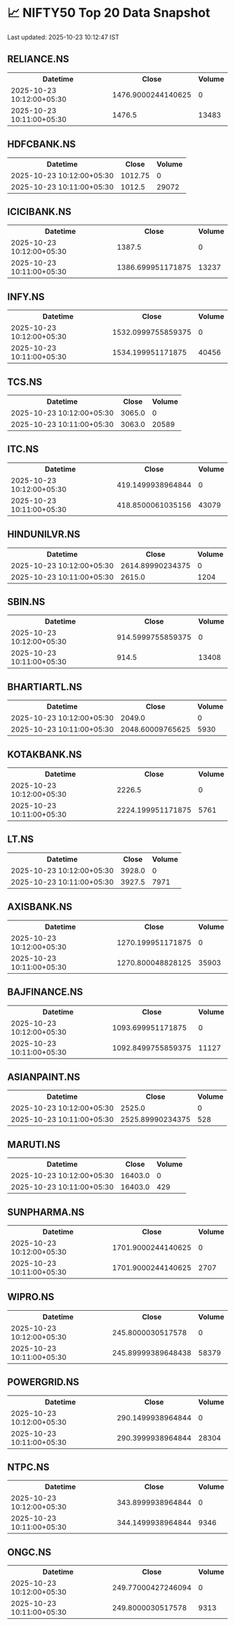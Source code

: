 # 📈 NIFTY50 Top 20 Data Snapshot

Last updated: 2025-10-23 10:12:47 IST

## RELIANCE.NS

<table>
  <tr><th>Datetime</th><th>Close</th><th>Volume</th></tr>
  <tr><td>2025-10-23 10:12:00+05:30</td><td>1476.9000244140625</td><td>0</td></tr>
  <tr><td>2025-10-23 10:11:00+05:30</td><td>1476.5</td><td>13483</td></tr>
</table>

## HDFCBANK.NS

<table>
  <tr><th>Datetime</th><th>Close</th><th>Volume</th></tr>
  <tr><td>2025-10-23 10:12:00+05:30</td><td>1012.75</td><td>0</td></tr>
  <tr><td>2025-10-23 10:11:00+05:30</td><td>1012.5</td><td>29072</td></tr>
</table>

## ICICIBANK.NS

<table>
  <tr><th>Datetime</th><th>Close</th><th>Volume</th></tr>
  <tr><td>2025-10-23 10:12:00+05:30</td><td>1387.5</td><td>0</td></tr>
  <tr><td>2025-10-23 10:11:00+05:30</td><td>1386.699951171875</td><td>13237</td></tr>
</table>

## INFY.NS

<table>
  <tr><th>Datetime</th><th>Close</th><th>Volume</th></tr>
  <tr><td>2025-10-23 10:12:00+05:30</td><td>1532.0999755859375</td><td>0</td></tr>
  <tr><td>2025-10-23 10:11:00+05:30</td><td>1534.199951171875</td><td>40456</td></tr>
</table>

## TCS.NS

<table>
  <tr><th>Datetime</th><th>Close</th><th>Volume</th></tr>
  <tr><td>2025-10-23 10:12:00+05:30</td><td>3065.0</td><td>0</td></tr>
  <tr><td>2025-10-23 10:11:00+05:30</td><td>3063.0</td><td>20589</td></tr>
</table>

## ITC.NS

<table>
  <tr><th>Datetime</th><th>Close</th><th>Volume</th></tr>
  <tr><td>2025-10-23 10:12:00+05:30</td><td>419.1499938964844</td><td>0</td></tr>
  <tr><td>2025-10-23 10:11:00+05:30</td><td>418.8500061035156</td><td>43079</td></tr>
</table>

## HINDUNILVR.NS

<table>
  <tr><th>Datetime</th><th>Close</th><th>Volume</th></tr>
  <tr><td>2025-10-23 10:12:00+05:30</td><td>2614.89990234375</td><td>0</td></tr>
  <tr><td>2025-10-23 10:11:00+05:30</td><td>2615.0</td><td>1204</td></tr>
</table>

## SBIN.NS

<table>
  <tr><th>Datetime</th><th>Close</th><th>Volume</th></tr>
  <tr><td>2025-10-23 10:12:00+05:30</td><td>914.5999755859375</td><td>0</td></tr>
  <tr><td>2025-10-23 10:11:00+05:30</td><td>914.5</td><td>13408</td></tr>
</table>

## BHARTIARTL.NS

<table>
  <tr><th>Datetime</th><th>Close</th><th>Volume</th></tr>
  <tr><td>2025-10-23 10:12:00+05:30</td><td>2049.0</td><td>0</td></tr>
  <tr><td>2025-10-23 10:11:00+05:30</td><td>2048.60009765625</td><td>5930</td></tr>
</table>

## KOTAKBANK.NS

<table>
  <tr><th>Datetime</th><th>Close</th><th>Volume</th></tr>
  <tr><td>2025-10-23 10:12:00+05:30</td><td>2226.5</td><td>0</td></tr>
  <tr><td>2025-10-23 10:11:00+05:30</td><td>2224.199951171875</td><td>5761</td></tr>
</table>

## LT.NS

<table>
  <tr><th>Datetime</th><th>Close</th><th>Volume</th></tr>
  <tr><td>2025-10-23 10:12:00+05:30</td><td>3928.0</td><td>0</td></tr>
  <tr><td>2025-10-23 10:11:00+05:30</td><td>3927.5</td><td>7971</td></tr>
</table>

## AXISBANK.NS

<table>
  <tr><th>Datetime</th><th>Close</th><th>Volume</th></tr>
  <tr><td>2025-10-23 10:12:00+05:30</td><td>1270.199951171875</td><td>0</td></tr>
  <tr><td>2025-10-23 10:11:00+05:30</td><td>1270.800048828125</td><td>35903</td></tr>
</table>

## BAJFINANCE.NS

<table>
  <tr><th>Datetime</th><th>Close</th><th>Volume</th></tr>
  <tr><td>2025-10-23 10:12:00+05:30</td><td>1093.699951171875</td><td>0</td></tr>
  <tr><td>2025-10-23 10:11:00+05:30</td><td>1092.8499755859375</td><td>11127</td></tr>
</table>

## ASIANPAINT.NS

<table>
  <tr><th>Datetime</th><th>Close</th><th>Volume</th></tr>
  <tr><td>2025-10-23 10:12:00+05:30</td><td>2525.0</td><td>0</td></tr>
  <tr><td>2025-10-23 10:11:00+05:30</td><td>2525.89990234375</td><td>528</td></tr>
</table>

## MARUTI.NS

<table>
  <tr><th>Datetime</th><th>Close</th><th>Volume</th></tr>
  <tr><td>2025-10-23 10:12:00+05:30</td><td>16403.0</td><td>0</td></tr>
  <tr><td>2025-10-23 10:11:00+05:30</td><td>16403.0</td><td>429</td></tr>
</table>

## SUNPHARMA.NS

<table>
  <tr><th>Datetime</th><th>Close</th><th>Volume</th></tr>
  <tr><td>2025-10-23 10:12:00+05:30</td><td>1701.9000244140625</td><td>0</td></tr>
  <tr><td>2025-10-23 10:11:00+05:30</td><td>1701.9000244140625</td><td>2707</td></tr>
</table>

## WIPRO.NS

<table>
  <tr><th>Datetime</th><th>Close</th><th>Volume</th></tr>
  <tr><td>2025-10-23 10:12:00+05:30</td><td>245.8000030517578</td><td>0</td></tr>
  <tr><td>2025-10-23 10:11:00+05:30</td><td>245.89999389648438</td><td>58379</td></tr>
</table>

## POWERGRID.NS

<table>
  <tr><th>Datetime</th><th>Close</th><th>Volume</th></tr>
  <tr><td>2025-10-23 10:12:00+05:30</td><td>290.1499938964844</td><td>0</td></tr>
  <tr><td>2025-10-23 10:11:00+05:30</td><td>290.3999938964844</td><td>28304</td></tr>
</table>

## NTPC.NS

<table>
  <tr><th>Datetime</th><th>Close</th><th>Volume</th></tr>
  <tr><td>2025-10-23 10:12:00+05:30</td><td>343.8999938964844</td><td>0</td></tr>
  <tr><td>2025-10-23 10:11:00+05:30</td><td>344.1499938964844</td><td>9346</td></tr>
</table>

## ONGC.NS

<table>
  <tr><th>Datetime</th><th>Close</th><th>Volume</th></tr>
  <tr><td>2025-10-23 10:12:00+05:30</td><td>249.77000427246094</td><td>0</td></tr>
  <tr><td>2025-10-23 10:11:00+05:30</td><td>249.8000030517578</td><td>9313</td></tr>
</table>

